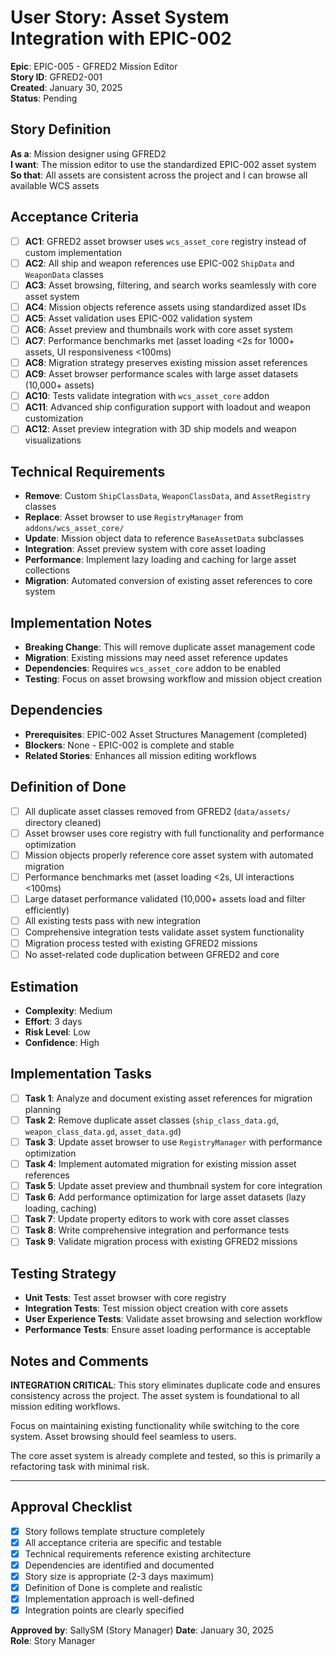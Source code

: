 # User Story: Asset System Integration with EPIC-002

**Epic**: EPIC-005 - GFRED2 Mission Editor  
**Story ID**: GFRED2-001  
**Created**: January 30, 2025  
**Status**: Pending

## Story Definition
**As a**: Mission designer using GFRED2  
**I want**: The mission editor to use the standardized EPIC-002 asset system  
**So that**: All assets are consistent across the project and I can browse all available WCS assets

## Acceptance Criteria
- [ ] **AC1**: GFRED2 asset browser uses `wcs_asset_core` registry instead of custom implementation
- [ ] **AC2**: All ship and weapon references use EPIC-002 `ShipData` and `WeaponData` classes
- [ ] **AC3**: Asset browsing, filtering, and search works seamlessly with core asset system
- [ ] **AC4**: Mission objects reference assets using standardized asset IDs
- [ ] **AC5**: Asset validation uses EPIC-002 validation system
- [ ] **AC6**: Asset preview and thumbnails work with core asset system
- [ ] **AC7**: Performance benchmarks met (asset loading <2s for 1000+ assets, UI responsiveness <100ms)
- [ ] **AC8**: Migration strategy preserves existing mission asset references
- [ ] **AC9**: Asset browser performance scales with large asset datasets (10,000+ assets)
- [ ] **AC10**: Tests validate integration with `wcs_asset_core` addon
- [ ] **AC11**: Advanced ship configuration support with loadout and weapon customization
- [ ] **AC12**: Asset preview integration with 3D ship models and weapon visualizations

## Technical Requirements
- **Remove**: Custom `ShipClassData`, `WeaponClassData`, and `AssetRegistry` classes
- **Replace**: Asset browser to use `RegistryManager` from `addons/wcs_asset_core/`
- **Update**: Mission object data to reference `BaseAssetData` subclasses
- **Integration**: Asset preview system with core asset loading
- **Performance**: Implement lazy loading and caching for large asset collections
- **Migration**: Automated conversion of existing asset references to core system

## Implementation Notes
- **Breaking Change**: This will remove duplicate asset management code
- **Migration**: Existing missions may need asset reference updates
- **Dependencies**: Requires `wcs_asset_core` addon to be enabled
- **Testing**: Focus on asset browsing workflow and mission object creation

## Dependencies
- **Prerequisites**: EPIC-002 Asset Structures Management (completed)
- **Blockers**: None - EPIC-002 is complete and stable
- **Related Stories**: Enhances all mission editing workflows

## Definition of Done
- [ ] All duplicate asset classes removed from GFRED2 (`data/assets/` directory cleaned)
- [ ] Asset browser uses core registry with full functionality and performance optimization
- [ ] Mission objects properly reference core asset system with automated migration
- [ ] Performance benchmarks met (asset loading <2s, UI interactions <100ms)
- [ ] Large dataset performance validated (10,000+ assets load and filter efficiently)
- [ ] All existing tests pass with new integration
- [ ] Comprehensive integration tests validate asset system functionality
- [ ] Migration process tested with existing GFRED2 missions
- [ ] No asset-related code duplication between GFRED2 and core

## Estimation
- **Complexity**: Medium
- **Effort**: 3 days
- **Risk Level**: Low
- **Confidence**: High

## Implementation Tasks
- [ ] **Task 1**: Analyze and document existing asset references for migration planning
- [ ] **Task 2**: Remove duplicate asset classes (`ship_class_data.gd`, `weapon_class_data.gd`, `asset_data.gd`)
- [ ] **Task 3**: Update asset browser to use `RegistryManager` with performance optimization
- [ ] **Task 4**: Implement automated migration for existing mission asset references
- [ ] **Task 5**: Update asset preview and thumbnail system for core integration
- [ ] **Task 6**: Add performance optimization for large asset datasets (lazy loading, caching)
- [ ] **Task 7**: Update property editors to work with core asset classes
- [ ] **Task 8**: Write comprehensive integration and performance tests
- [ ] **Task 9**: Validate migration process with existing GFRED2 missions

## Testing Strategy
- **Unit Tests**: Test asset browser with core registry
- **Integration Tests**: Test mission object creation with core assets
- **User Experience Tests**: Validate asset browsing and selection workflow
- **Performance Tests**: Ensure asset loading performance is acceptable

## Notes and Comments
**INTEGRATION CRITICAL**: This story eliminates duplicate code and ensures consistency across the project. The asset system is foundational to all mission editing workflows.

Focus on maintaining existing functionality while switching to the core system. Asset browsing should feel seamless to users.

The core asset system is already complete and tested, so this is primarily a refactoring task with minimal risk.

---

## Approval Checklist
- [x] Story follows template structure completely
- [x] All acceptance criteria are specific and testable
- [x] Technical requirements reference existing architecture
- [x] Dependencies are identified and documented
- [x] Story size is appropriate (2-3 days maximum)
- [x] Definition of Done is complete and realistic
- [x] Implementation approach is well-defined
- [x] Integration points are clearly specified

**Approved by**: SallySM (Story Manager) **Date**: January 30, 2025  
**Role**: Story Manager